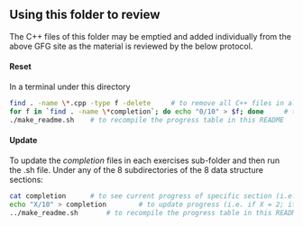 ## Using this folder to review

The C++ files of this folder may be emptied and added individually from the above GFG site as the material is reviewed by the below protocol.

#### Reset

In a terminal under this directory

```bash
find . -name \*.cpp -type f -delete     # to remove all C++ files in all folders
for f in `find . -name \*completion`; do echo "0/10" > $f; done     # to reset the progress table to 0
./make_readme.sh    # to recompile the progress table in this README
```

#### Update

To update the _completion_ files in each exercises sub-folder and then run the .sh file.
Under any of the 8 subdirectories of the 8 data structure sections:

```bash
cat completion      # to see current progress of specific section (i.e. 1/10)
echo "X/10" > completion        # to update progress (i.e. if X = 2; it will update to 2/10)
../make_readme.sh       # to recompile the progress table in this README (note the ".." prefix instead of ".")
```
